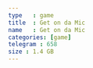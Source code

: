 ```yaml
---
type   : game
title  : Get on da Mic
name   : Get on da Mic
categories: [game]
telegram : 658
size : 1.4 GB
---
```



